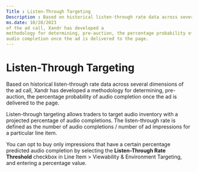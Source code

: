 ```yaml
---
Title : Listen-Through Targeting
Description : Based on historical listen-through rate data across several dimensions
ms.date: 10/28/2023
of the ad call, Xandr has developed a
methodology for determining, pre-auction, the percentage probability of
audio completion once the ad is delivered to the page.
---
```



# Listen-Through Targeting



Based on historical listen-through rate data across several dimensions
of the ad call, Xandr has developed a
methodology for determining, pre-auction, the percentage probability of
audio completion once the ad is delivered to the page.

Listen-through targeting allows traders to target audio inventory with a
projected percentage of audio completions. The listen-through rate is
defined as the number of audio completions / number of ad impressions
for a particular line item.

You can opt to buy only impressions that have a certain percentage
predicted audio completion by selecting the **Listen-Through Rate
Threshold** checkbox in
Line Item
 \>  Viewability & Environment
Targeting, and entering a percentage value.





